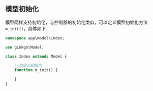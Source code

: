 ## 模型初始化

模型同样支持初始化，与控制器的初始化类似，可以定义模型初始化方法 `m_init()`，具体如下

``` php
namespace app\model\index;

use ginkgo\Model;

class Index extends Model {

    //自定义初始化
    function m_init() {

    }
}
```
